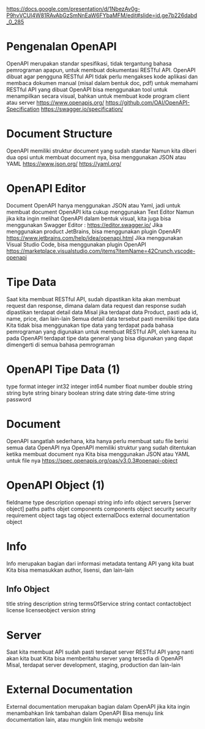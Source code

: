 https://docs.google.com/presentation/d/1NbezAv0g-P9hvVCUl4W81RAvAbGzSmNnEaW6FYbaMFM/edit#slide=id.ge7b226dabd_0_285

# Pengenalan OpenAPI

OpenAPI merupakan standar spesifikasi, tidak tergantung bahasa pemrograman apapun, untuk membuat dokumentasi RESTful API.
OpenAPI dibuat agar pengguna RESTful API tidak perlu mengakses kode aplikasi dan membaca dokumen manual (misal dalam bentuk doc, pdf) untuk memahami RESTful API yang dibuat
OpenAPI bisa menggunakan tool untuk menampilkan secara visual, bahkan untuk membuat kode program client atau server
https://www.openapis.org/
https://github.com/OAI/OpenAPI-Specification
https://swagger.io/specification/

# Document Structure

OpenAPI memiliki struktur document yang sudah standar
Namun kita diberi dua opsi untuk membuat document nya, bisa menggunakan JSON atau YAML
https://www.json.org/
https://yaml.org/

# OpenAPI Editor

Document OpenAPI hanya menggunakan JSON atau Yaml, jadi untuk membuat document OpenAPI kita cukup menggunakan Text Editor
Namun jika kita ingin melihat OpenAPI dalam bentuk visual, kita juga bisa menggunakan Swagger Editor : https://editor.swagger.io/
Jika menggunakan product JetBrains, bisa menggunakan plugin OpenAPI https://www.jetbrains.com/help/idea/openapi.html
Jika menggunakan Visual Studio Code, bisa menggunakan plugin OpenAPI https://marketplace.visualstudio.com/items?itemName=42Crunch.vscode-openapi

# Tipe Data

Saat kita membuat RESTful API, sudah dipastikan kita akan membuat request dan response, dimana dalam data request dan response sudah dipastikan terdapat detail data
Misal jika terdapat data Product, pasti ada id, name, price, dan lain-lain
Semua detail data tersebut pasti memiliki tipe data
Kita tidak bisa menggunakan tipe data yang terdapat pada bahasa pemrograman yang digunakan untuk membuat RESTful API, oleh karena itu pada OpenAPI terdapat tipe data general yang bisa digunakan yang dapat dimengerti di semua bahasa pemrograman

# OpenAPI Tipe Data (1)

type format
integer int32
integer int64
number float
number double
string
string byte
string binary
boolean
string date
string date-time
string password

# Document

OpenAPI sangatlah sederhana, kita hanya perlu membuat satu file berisi semua data OpenAPI nya
OpenAPI memiliki struktur yang sudah ditentukan ketika membuat document nya
Kita bisa menggunakan JSON atau YAML untuk file nya
https://spec.openapis.org/oas/v3.0.3#openapi-object

# OpenAPI Object (1)

fieldname type description
openapi string
info info object
servers [server object]
paths paths objet
components components object
security security requirement object
tags tag object
externalDocs external documentation object

# Info

Info merupakan bagian dari informasi metadata tentang API yang kita buat
Kita bisa memasukkan author, lisensi, dan lain-lain

## Info Object

title string
description string
termsOfService string
contact contactobject
license licenseobject
version string

# Server

Saat kita membuat API sudah pasti terdapat server RESTful API yang nanti akan kita buat
Kita bisa memberitahu server yang tersedia di OpenAPI
Misal, terdapat server development, staging, production dan lain-lain

# External Documentation

External documentation merupakan bagian dalam OpenAPI jika kita ingin menambahkan link tambahan dalam OpenAPI
Bisa menuju link documentation lain, atau mungkin link menuju website
